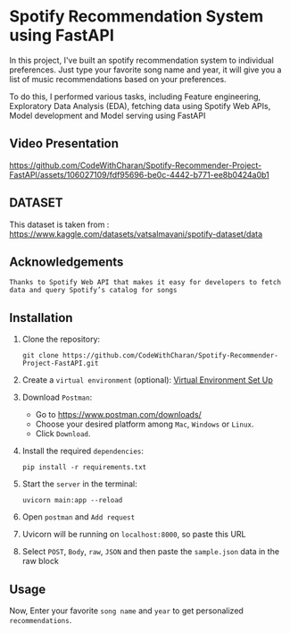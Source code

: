 # Spotify Recommendation System using FastAPI

In this project, I've built an spotify recommendation system to individual preferences. Just type your favorite song name and year, it will give you a list of music recommendations based on your preferences.

To do this, I performed various tasks, including Feature engineering, Exploratory Data Analysis (EDA), fetching data using Spotify Web APIs, Model development and Model serving using FastAPI

## Video Presentation
https://github.com/CodeWithCharan/Spotify-Recommender-Project-FastAPI/assets/106027109/fdf95696-be0c-4442-b771-ee8b0424a0b1


## DATASET
This dataset is taken from : https://www.kaggle.com/datasets/vatsalmavani/spotify-dataset/data<br/>

## Acknowledgements
`Thanks to Spotify Web API that makes it easy for developers to fetch data and query Spotify’s catalog for songs`

## Installation

1. Clone the repository:

   ```
   git clone https://github.com/CodeWithCharan/Spotify-Recommender-Project-FastAPI.git
   ```

2. Create a `virtual environment` (optional): [Virtual Environment Set Up](https://github.com/CodeWithCharan/virtual-env-setup)

3. Download `Postman`: 
    - Go to https://www.postman.com/downloads/
    - Choose your desired platform among `Mac`, `Windows` or `Linux`.
    - Click `Download`.

4. Install the required `dependencies`:

    ```
    pip install -r requirements.txt
    ```


5. Start the `server` in the terminal:
    ```
    uvicorn main:app --reload  
    ```
6. Open `postman` and `Add request`

7. Uvicorn will be running on `localhost:8000`, so paste this URL

8. Select `POST`, `Body`, `raw`, `JSON` and then paste the `sample.json` data in the raw block



## Usage
Now, Enter your favorite `song name` and `year` to get personalized `recommendations`.